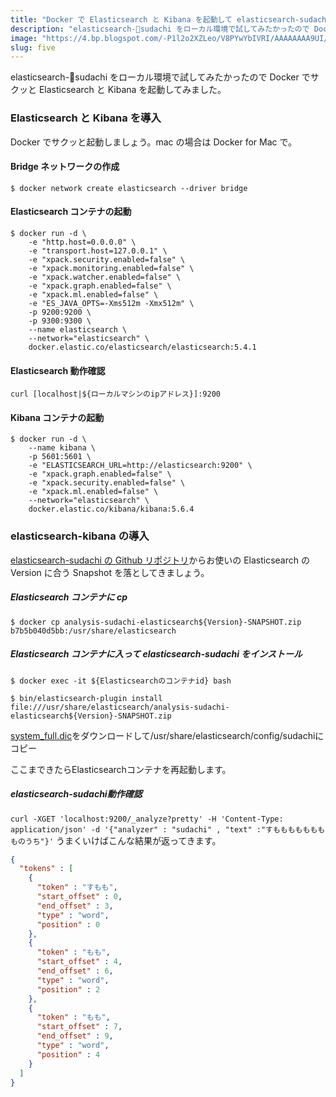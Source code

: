 ```yaml
---
title: "Docker で Elasticsearch と Kibana を起動して elasticsearch-sudachi を入れる"
description: "elasticsearch-sudachi をローカル環境で試してみたかったので Docker でサクッと Elasticsearch と Kibana を起動してみました。"
image: "https://4.bp.blogspot.com/-P1l2o2XZLeo/V8PYwYbIVRI/AAAAAAAA9UI/XvDaA3e0NYcwM6tuUVsGPaPDQF9TUlfHwCLcB/s800/window_amado_open.png"
slug: five
---
```


elasticsearch-sudachi をローカル環境で試してみたかったので Docker でサクッと Elasticsearch と Kibana を起動してみました。

### Elasticsearch と Kibana を導入

Docker でサクッと起動しましょう。mac の場合は Docker for Mac で。

#### Bridge ネットワークの作成

`$ docker network create elasticsearch --driver bridge`

#### Elasticsearch コンテナの起動

```Docker
$ docker run -d \
    -e "http.host=0.0.0.0" \
    -e "transport.host=127.0.0.1" \
    -e "xpack.security.enabled=false" \
    -e "xpack.monitoring.enabled=false" \
    -e "xpack.watcher.enabled=false" \
    -e "xpack.graph.enabled=false" \
    -e "xpack.ml.enabled=false" \
    -e "ES_JAVA_OPTS=-Xms512m -Xmx512m" \
    -p 9200:9200 \
    -p 9300:9300 \
    --name elasticsearch \
    --network="elasticsearch" \
    docker.elastic.co/elasticsearch/elasticsearch:5.4.1
```

#### Elasticsearch 動作確認

`curl [localhost|${ローカルマシンのipアドレス}]:9200`

#### Kibana コンテナの起動

```Docker
$ docker run -d \
    --name kibana \
    -p 5601:5601 \
    -e "ELASTICSEARCH_URL=http://elasticsearch:9200" \
    -e "xpack.graph.enabled=false" \
    -e "xpack.security.enabled=false" \
    -e "xpack.ml.enabled=false" \
    --network="elasticsearch" \
    docker.elastic.co/kibana/kibana:5.6.4
```

### elasticsearch-kibana の導入

[elasticsearch-sudachi の Github リポジトリ](https://github.com/WorksApplications/elasticsearch-sudachi/releases)からお使いの Elasticsearch の Version に合う Snapshot を落としてきましょう。

##### Elasticsearch コンテナに cp

`$ docker cp analysis-sudachi-elasticsearch${Version}-SNAPSHOT.zip b7b5b040d5bb:/usr/share/elasticsearch`

##### Elasticsearch コンテナに入って elasticsearch-sudachi をインストール

`$ docker exec -it ${Elasticsearchのコンテナid} bash`

`$ bin/elasticsearch-plugin install file:///usr/share/elasticsearch/analysis-sudachi-elasticsearch${Version}-SNAPSHOT.zip`

[system_full.dic](https://oss.sonatype.org/content/repositories/snapshots/com/worksap/nlp/sudachi/0.1.1-SNAPSHOT/)をダウンロードして/usr/share/elasticsearch/config/sudachiにコピー

ここまできたらElasticsearchコンテナを再起動します。

##### elasticsearch-sudachi動作確認
`curl -XGET 'localhost:9200/_analyze?pretty' -H 'Content-Type: application/json' -d '{"analyzer" : "sudachi" , "text" :"すもももももももものうち"}'`
うまくいけばこんな結果が返ってきます。
```json
{
  "tokens" : [
    {
      "token" : "すもも",
      "start_offset" : 0,
      "end_offset" : 3,
      "type" : "word",
      "position" : 0
    },
    {
      "token" : "もも",
      "start_offset" : 4,
      "end_offset" : 6,
      "type" : "word",
      "position" : 2
    },
    {
      "token" : "もも",
      "start_offset" : 7,
      "end_offset" : 9,
      "type" : "word",
      "position" : 4
    }
  ]
}
```
